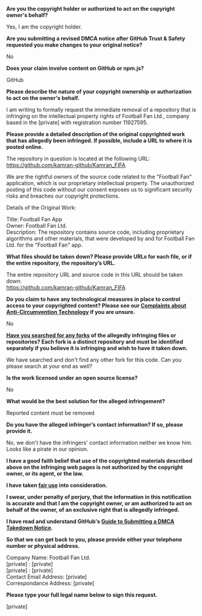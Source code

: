 **Are you the copyright holder or authorized to act on the copyright owner's behalf?**

Yes, I am the copyright holder.

**Are you submitting a revised DMCA notice after GitHub Trust & Safety requested you make changes to your original notice?**

No

**Does your claim involve content on GitHub or npm.js?**

GitHub

**Please describe the nature of your copyright ownership or authorization to act on the owner's behalf.**

I am writing to formally request the immediate removal of a repository that is infringing on the intellectual property rights of Football Fan Ltd., company based in the [private] with registration number 11927595.

**Please provide a detailed description of the original copyrighted work that has allegedly been infringed. If possible, include a URL to where it is posted online.**

The repository in question is located at the following URL:  
https://github.com/kamran-github/Kamran_FIFA

We are the rightful owners of the source code related to the "Football Fan" application, which is our proprietary intellectual property. The unauthorized posting of this code without our consent exposes us to significant security risks and breaches our copyright protections.

Details of the Original Work:

Title: Football Fan App  
Owner: Football Fan Ltd.  
Description: The repository contains source code, including proprietary algorithms and other materials, that were developed by and for Football Fan Ltd. for the "Football Fan" app.

**What files should be taken down? Please provide URLs for each file, or if the entire repository, the repository’s URL.**

The entire repository URL and source code in this URL should be taken down:  
https://github.com/kamran-github/Kamran_FIFA

**Do you claim to have any technological measures in place to control access to your copyrighted content? Please see our <a href="https://docs.github.com/articles/guide-to-submitting-a-dmca-takedown-notice#complaints-about-anti-circumvention-technology">Complaints about Anti-Circumvention Technology</a> if you are unsure.**

No

**<a href="https://docs.github.com/articles/dmca-takedown-policy#b-what-about-forks-or-whats-a-fork">Have you searched for any forks</a> of the allegedly infringing files or repositories? Each fork is a distinct repository and must be identified separately if you believe it is infringing and wish to have it taken down.**

We have searched and don't find any other fork for this code. Can you please search at your end as well?

**Is the work licensed under an open source license?**

No

**What would be the best solution for the alleged infringement?**

Reported content must be removed

**Do you have the alleged infringer’s contact information? If so, please provide it.**

No, we don't have the infringers' contact information neither we know him. Looks like a pirate in our opinion.

**I have a good faith belief that use of the copyrighted materials described above on the infringing web pages is not authorized by the copyright owner, or its agent, or the law.**

**I have taken <a href="https://www.lumendatabase.org/topics/22">fair use</a> into consideration.**

**I swear, under penalty of perjury, that the information in this notification is accurate and that I am the copyright owner, or am authorized to act on behalf of the owner, of an exclusive right that is allegedly infringed.**

**I have read and understand GitHub's <a href="https://docs.github.com/articles/guide-to-submitting-a-dmca-takedown-notice/">Guide to Submitting a DMCA Takedown Notice</a>.**

**So that we can get back to you, please provide either your telephone number or physical address.**

Company Name: Football Fan Ltd.  
[private] : [private]  
[private] : [private]  
Contact Email Address: [private]  
Correspondance Address: [private]  

**Please type your full legal name below to sign this request.**

[private]  
